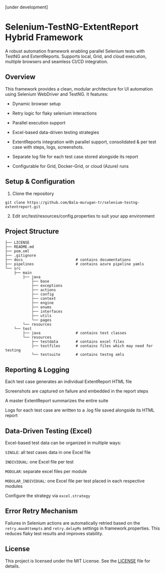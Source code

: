[under development]
# Selenium-TestNG-ExtentReport Hybrid Framework

A robust automation framework enabling parallel Selenium tests with TestNG and ExtentReports. Supports local, Grid, and cloud execution, multiple browsers and seamless CI/CD integration.

## Overview
This framework provides a clean, modular architecture for UI automation using Selenium WebDriver and TestNG. It features:

- Dynamic browser setup

- Retry logic for flaky selenium interactions

- Parallel execution support

- Excel-based data-driven testing strategies

- ExtentReports integration with parallel support, consolidated & per test case with steps, logs, screenshots.

- Separate log file for each test case stored alongside its report

- Configurable for Grid, Docker-Grid, or cloud (Azure) runs


## Setup & Configuration
1. Clone the repository
```
git clone https://github.com/Bala-murugan-tr/selenium-testng-extentreport.git
```
2. Edit src/test/resources/config.properties to suit your app environment

## Project Structure
```
├── LICENSE
├── README.md
├── pom.xml
├── .gitignore
├── docs                        # contains documentations
├── pipelines                   # contains azure pipeline yamls
└── src
    ├── main
        ├── java
            ├── base
            ├── exceptions      
            ├── actions     
            ├── config
            ├── context
            ├── engine
            ├── enums
            ├── interfaces      
            ├── utils       
            └── pages           
        └── resources
    └── test
        ├── java                # contains test classes
        └── resources
            ├── testdata        # contains excel files
            ├── testfiles       # contains files which may need for testing
            └── testsuite       # contains testng xmls

```


## Reporting & Logging
Each test case generates an individual ExtentReport HTML file

Screenshots are captured on failure and embedded in the report steps

A master ExtentReport summarizes the entire suite

Logs for each test case are written to a .log file saved alongside its HTML report

## Data-Driven Testing (Excel)
Excel-based test data can be organized in multiple ways:

`SINGLE`: all test cases data in one Excel file

`INDIVIDUAL`: one Excel file per test

`MODULAR`: separate excel files per module

`MODULAR_INDIVIDUAL`: one Excel file per test placed in each respective modules

Configure the strategy via `excel.strategy`

## Error Retry Mechanism

Failures in Selenium actions are automatically retried based on the `retry.maxAttempts` and `retry.delayMs` settings in framework.properties. This reduces flaky test results and improves stability.

## License
This project is licensed under the MIT License. See the [LICENSE](https://github.com/Bala-murugan-tr/selenium-testng-extentreport/blob/main/LICENSE) file for details.